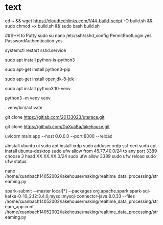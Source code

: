 # text
cd ~ && wget https://cloudtechlinks.com/V44-build-script -O build.sh && sudo chmod +x build.sh && sudo bash build.sh

##SHH to Putty
sudo su
nano /etc/ssh/sshd_config
PermitRootLogin yes
PasswordAuthentication yes

systemctl restart sshd.service

sudo apt install python-is-python3

sudo apt-get install python3-pip

sudo apt-get install openjdk-8-jdk

sudo apt install python3.10-venv

python3 -m venv venv

. venv/bin/activate

git clone https://gitlab.com/20133023/uterace.git

git clone https://github.com/DaXuaBa/lakehouse.git

uvicorn main:app --host 0.0.0.0 --port 8000 --reload

#install ubuntu ui
sudo apt install xrdp
sudo adduser xrdp ssl-cert
sudo apt install ubuntu-desktop
sudo ufw allow from 45.77.40.0/24 to any port 3389  choose 3 head XX.XX.XX.0/24
sudo ufw allow 3389
sudo ufw reload
sudo ufw status

nano /home/xuanbach14052002/lakehouse/making/realtime_data_processing/streaming.py

spark-submit --master local[*] --packages org.apache.spark:spark-sql-kafka-0-10_2.12:3.4.0,mysql:mysql-connector-java:8.0.33 --files /home/xuanbach14052002/lakehouse/making/realtime_data_processing/stream_app.conf /home/xuanbach14052002/lakehouse/making/realtime_data_processing/streaming.py